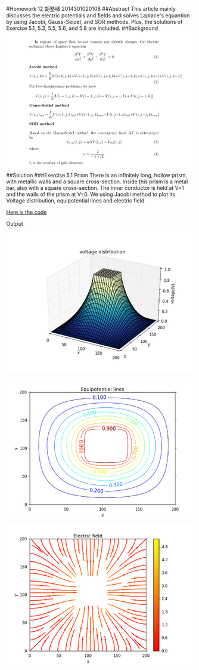 #Homework 12 胡塾绪 2014301020108
##Abstract 
This article mainly discusses the electric potentials and fields and solves Laplace's equantion by using Jacobi, Gauss-Seidel, and SOR methods. Plus, the solutions of Exercise 5.1, 5.3, 5.5, 5.6, and 5.8 are included.
##Background
![](https://github.com/earthhero2016/compuational_physics_N2014301020108/blob/master/Ex-12/2016-12-11_093926.png)
##Solution
###Exercise 5.1 Prism
There is an infinitely long, hollow prism, with metallic walls and a square cross-section. Inside this prism is a metal bar, also with a square cross-section. The inner conductor is held at V=1 and the walls of the prism at V=0. We using Jacobi method to plot its Voltage distribution, equipotential lines and electric field.

[Here is the code](https://github.com/earthhero2016/compuational_physics_N2014301020108/blob/master/Ex-12/5.1.py)

Output

![](https://github.com/earthhero2016/compuational_physics_N2014301020108/blob/master/Ex-12/prism%20S.png)

![](https://github.com/earthhero2016/compuational_physics_N2014301020108/blob/master/Ex-12/prism%20C.png)

![](https://github.com/earthhero2016/compuational_physics_N2014301020108/blob/master/Ex-12/prism%20E.png)
